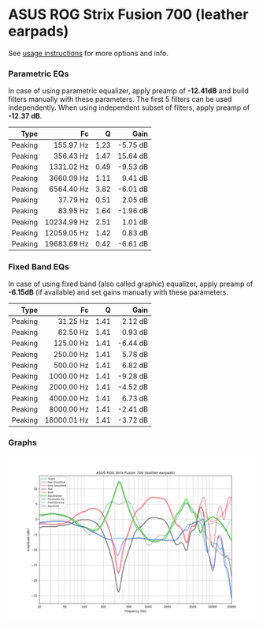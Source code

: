 # ASUS ROG Strix Fusion 700 (leather earpads)
See [usage instructions](https://github.com/jaakkopasanen/AutoEq#usage) for more options and info.

### Parametric EQs
In case of using parametric equalizer, apply preamp of **-12.41dB** and build filters manually
with these parameters. The first 5 filters can be used independently.
When using independent subset of filters, apply preamp of **-12.37 dB**.

| Type    | Fc          |    Q | Gain     |
|--------:|------------:|-----:|---------:|
| Peaking | 155.97 Hz   | 1.23 | -5.75 dB |
| Peaking | 356.43 Hz   | 1.47 | 15.64 dB |
| Peaking | 1331.02 Hz  | 0.49 | -9.53 dB |
| Peaking | 3660.09 Hz  | 1.11 | 9.41 dB  |
| Peaking | 6564.40 Hz  | 3.82 | -6.01 dB |
| Peaking | 37.79 Hz    | 0.51 | 2.05 dB  |
| Peaking | 83.95 Hz    | 1.64 | -1.96 dB |
| Peaking | 10234.99 Hz | 2.51 | 1.01 dB  |
| Peaking | 12059.05 Hz | 1.42 | 0.83 dB  |
| Peaking | 19683.69 Hz | 0.42 | -6.61 dB |

### Fixed Band EQs
In case of using fixed band (also called graphic) equalizer, apply preamp of **-6.15dB**
(if available) and set gains manually with these parameters.

| Type    | Fc          |    Q | Gain     |
|--------:|------------:|-----:|---------:|
| Peaking | 31.25 Hz    | 1.41 | 2.12 dB  |
| Peaking | 62.50 Hz    | 1.41 | 0.93 dB  |
| Peaking | 125.00 Hz   | 1.41 | -6.44 dB |
| Peaking | 250.00 Hz   | 1.41 | 5.78 dB  |
| Peaking | 500.00 Hz   | 1.41 | 6.82 dB  |
| Peaking | 1000.00 Hz  | 1.41 | -9.28 dB |
| Peaking | 2000.00 Hz  | 1.41 | -4.52 dB |
| Peaking | 4000.00 Hz  | 1.41 | 6.73 dB  |
| Peaking | 8000.00 Hz  | 1.41 | -2.41 dB |
| Peaking | 16000.01 Hz | 1.41 | -3.72 dB |

### Graphs
![](./ASUS%20ROG%20Strix%20Fusion%20700%20(leather%20earpads).png)
